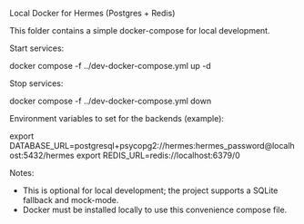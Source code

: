 Local Docker for Hermes (Postgres + Redis)

This folder contains a simple docker-compose for local development.

Start services:

  docker compose -f ../dev-docker-compose.yml up -d

Stop services:

  docker compose -f ../dev-docker-compose.yml down

Environment variables to set for the backends (example):

  export DATABASE_URL=postgresql+psycopg2://hermes:hermes_password@localhost:5432/hermes
  export REDIS_URL=redis://localhost:6379/0

Notes:
- This is optional for local development; the project supports a SQLite fallback and mock-mode.
- Docker must be installed locally to use this convenience compose file.
